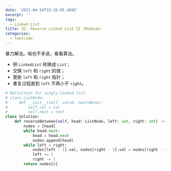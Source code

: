 ```yaml
---
date: '2021-04-14T15:36:05.469Z'
excerpt: ''
tags:
  - Linked List
title: 92. Reverse Linked List II (Medium)
categories:
  - leetcode
---
```


暴力解法。啥也不多说，看看算法。

- 把 `LinkedList` 转换成 `List；`
- 交换 `left` 和 `right` 的值；
- 更新 `left` 和 `right` 指针；
- 重复过程直到 `left` 不再小于 `right`。

```python
# Definition for singly-linked list.
# class ListNode:
#     def __init__(self, val=0, next=None):
#         self.val = val
#         self.next = next
class Solution:
    def reverseBetween(self, head: ListNode, left: int, right: int) -> ListNode:
        nodes = [head]
        while head.next:
            head = head.next
            nodes.append(head)
        while left < right:
            nodes[left - 1].val, nodes[right - 1].val = nodes[right - 1].val, nodes[left - 1].val
            left += 1
            right -= 1
        return nodes[0]
```
